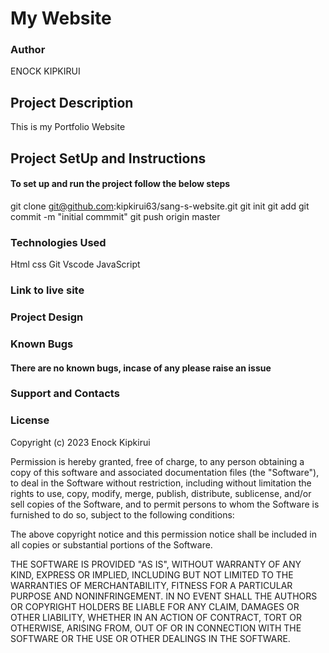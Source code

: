 # My Website
### Author 
 
ENOCK KIPKIRUI


## Project Description
This is my Portfolio Website

## Project SetUp and Instructions
#### To set up and run the project follow the below steps


git clone git@github.com:kipkirui63/sang-s-website.git
git init
git add <filename>
git commit -m "initial commmit"
git push origin master


### Technologies Used

Html
css
Git 
Vscode
JavaScript



### Link to live site


### Project Design

### Known Bugs
#### There are no known bugs, incase of any please raise an issue

### Support and Contacts

### License

Copyright (c) 2023 Enock Kipkirui

Permission is hereby granted, free of charge, to any person obtaining a copy
of this software and associated documentation files (the "Software"), to deal
in the Software without restriction, including without limitation the rights
to use, copy, modify, merge, publish, distribute, sublicense, and/or sell
copies of the Software, and to permit persons to whom the Software is
furnished to do so, subject to the following conditions:

The above copyright notice and this permission notice shall be included in all
copies or substantial portions of the Software.

THE SOFTWARE IS PROVIDED "AS IS", WITHOUT WARRANTY OF ANY KIND, EXPRESS OR
IMPLIED, INCLUDING BUT NOT LIMITED TO THE WARRANTIES OF MERCHANTABILITY,
FITNESS FOR A PARTICULAR PURPOSE AND NONINFRINGEMENT. IN NO EVENT SHALL THE
AUTHORS OR COPYRIGHT HOLDERS BE LIABLE FOR ANY CLAIM, DAMAGES OR OTHER
LIABILITY, WHETHER IN AN ACTION OF CONTRACT, TORT OR OTHERWISE, ARISING FROM,
OUT OF OR IN CONNECTION WITH THE SOFTWARE OR THE USE OR OTHER DEALINGS IN THE
SOFTWARE.